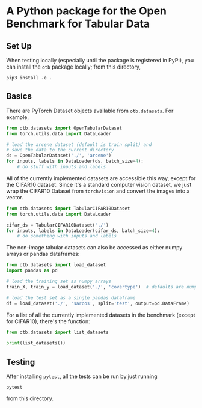 # A Python package for the Open Benchmark for Tabular Data

## Set Up

When testing locally (especially until the package is registered in PyPI), you can install the `otb` package locally; from this directory,
```shell
pip3 install -e .
```

## Basics

There are PyTorch Dataset objects available from `otb.datasets`. For example,
```python
from otb.datasets import OpenTabularDataset
from torch.utils.data import DataLoader

# load the arcene dataset (default is train split) and
# save the data to the current directory 
ds = OpenTabularDataset('./', 'arcene')
for inputs, labels in DataLoader(ds, batch_size=4):
    # do stuff with inputs and labels
```

All of the currently implemented datasets are accessible this way, except for the CIFAR10 dataset. Since it's a standard computer vision dataset, we just wrap the CIFAR10 Dataset from `torchvision` and convert the images into a vector.

```python
from otb.datasets import TabularCIFAR10Dataset
from torch.utils.data import DataLoader

cifar_ds = TabularCIFAR10Dataset('./')
for inputs, labels in DataLoader(cifar_ds, batch_size=4):
    # do something with inputs and labels
```

The non-image tabular datasets can also be accessed as either numpy arrays or pandas dataframes:
```python
from otb.datasets import load_dataset
import pandas as pd

# load the training set as numpy arrays 
train_X, train_y = load_dataset('./', 'covertype')  # defaults are numpy arrays of the training set

# load the test set as a single pandas dataframe
df = load_dataset('./', 'sarcos', split='test', output=pd.DataFrame)


```

For a list of all the currently implemented datasets in the benchmark (except for CIFAR10), there's the function:
```python
from otb.datasets import list_datasets

print(list_datasets())
```

## Testing
After installing `pytest`, all the tests can be run by just running
```shell
pytest
```
from this directory.

